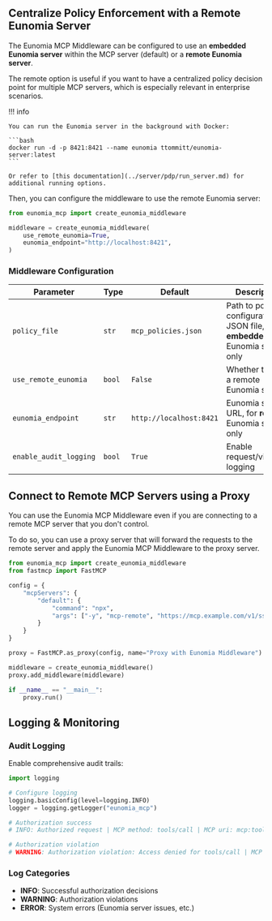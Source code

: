 ## Centralize Policy Enforcement with a Remote Eunomia Server

The Eunomia MCP Middleware can be configured to use an **embedded Eunomia server** within the MCP server (default) or a **remote Eunomia server**.

The remote option is useful if you want to have a centralized policy decision point for multiple MCP servers,
which is especially relevant in enterprise scenarios.

!!! info

    You can run the Eunomia server in the background with Docker:

    ```bash
    docker run -d -p 8421:8421 --name eunomia ttommitt/eunomia-server:latest
    ```

    Or refer to [this documentation](../server/pdp/run_server.md) for additional running options.

Then, you can configure the middleware to use the remote Eunomia server:

```python
from eunomia_mcp import create_eunomia_middleware

middleware = create_eunomia_middleware(
    use_remote_eunomia=True,
    eunomia_endpoint="http://localhost:8421",
)
```

### Middleware Configuration

| Parameter              | Type   | Default                 | Description                                                                  |
| ---------------------- | ------ | ----------------------- | ---------------------------------------------------------------------------- |
| `policy_file`          | `str`  | `mcp_policies.json`     | Path to policy configuration JSON file, for **embedded** Eunomia server only |
| `use_remote_eunomia`   | `bool` | `False`                 | Whether to use a remote Eunomia server                                       |
| `eunomia_endpoint`     | `str`  | `http://localhost:8421` | Eunomia server URL, for **remote** Eunomia server only                       |
| `enable_audit_logging` | `bool` | `True`                  | Enable request/violation logging                                             |

## Connect to Remote MCP Servers using a Proxy

You can use the Eunomia MCP Middleware even if you are connecting to a remote MCP server that you don't control.

To do so, you can use a proxy server that will forward the requests to the remote server and apply the Eunomia MCP Middleware to the proxy server.

```python
from eunomia_mcp import create_eunomia_middleware
from fastmcp import FastMCP

config = {
    "mcpServers": {
        "default": {
            "command": "npx",
            "args": ["-y", "mcp-remote", "https://mcp.example.com/v1/sse"],
        }
    }
}

proxy = FastMCP.as_proxy(config, name="Proxy with Eunomia Middleware")

middleware = create_eunomia_middleware()
proxy.add_middleware(middleware)

if __name__ == "__main__":
    proxy.run()
```

## Logging & Monitoring

### Audit Logging

Enable comprehensive audit trails:

```python
import logging

# Configure logging
logging.basicConfig(level=logging.INFO)
logger = logging.getLogger("eunomia_mcp")

# Authorization success
# INFO: Authorized request | MCP method: tools/call | MCP uri: mcp:tools:file_read | User-Agent: Claude

# Authorization violation
# WARNING: Authorization violation: Access denied for tools/call | MCP method: tools/call | MCP uri: mcp:tools:file_read | User-Agent: Claude
```

### Log Categories

- **INFO**: Successful authorization decisions
- **WARNING**: Authorization violations
- **ERROR**: System errors (Eunomia server issues, etc.)
